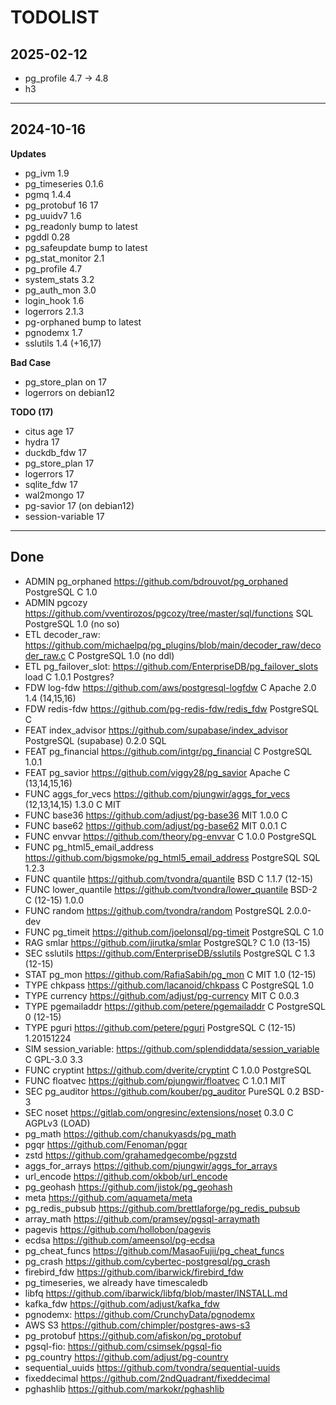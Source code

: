 # TODOLIST


## 2025-02-12

- pg_profile 4.7 -> 4.8
- h3 

--------

## 2024-10-16

**Updates**

- pg_ivm 1.9
- pg_timeseries 0.1.6
- pgmq 1.4.4
- pg_protobuf 16 17
- pg_uuidv7 1.6
- pg_readonly bump to latest
- pgddl 0.28
- pg_safeupdate bump to latest
- pg_stat_monitor 2.1
- pg_profile 4.7
- system_stats 3.2
- pg_auth_mon 3.0
- login_hook 1.6
- logerrors 2.1.3
- pg-orphaned bump to latest
- pgnodemx 1.7
- sslutils 1.4 (+16,17)

**Bad Case**

- pg_store_plan on 17
- logerrors on debian12

**TODO (17)**

- citus age 17
- hydra 17
- duckdb_fdw 17
- pg_store_plan 17
- logerrors 17
- sqlite_fdw 17
- wal2mongo 17
- pg-savior 17 (on debian12)
- session-variable 17


--------

## Done

- ADMIN pg_orphaned https://github.com/bdrouvot/pg_orphaned PostgreSQL C 1.0
- ADMIN pgcozy https://github.com/vventirozos/pgcozy/tree/master/sql/functions SQL PostgreSQL 1.0 (no so)
- ETL decoder_raw: https://github.com/michaelpq/pg_plugins/blob/main/decoder_raw/decoder_raw.c C PostgreSQL 1.0 (no ddl)
- ETL pg_failover_slot: https://github.com/EnterpriseDB/pg_failover_slots load C 1.0.1 Postgres?
- FDW log-fdw https://github.com/aws/postgresql-logfdw C Apache 2.0 1.4 (14,15,16)
- FDW redis-fdw https://github.com/pg-redis-fdw/redis_fdw PostgreSQL C
- FEAT index_advisor https://github.com/supabase/index_advisor PostgreSQL (supabase) 0.2.0 SQL
- FEAT pg_financial https://github.com/intgr/pg_financial  C PostgreSQL 1.0.1
- FEAT pg_savior https://github.com/viggy28/pg_savior Apache C (13,14,15,16)
- FUNC aggs_for_vecs https://github.com/pjungwir/aggs_for_vecs (12,13,14,15) 1.3.0 C MIT
- FUNC base36 https://github.com/adjust/pg-base36 MIT 1.0.0 C
- FUNC base62  https://github.com/adjust/pg-base62 MIT 0.0.1 C
- FUNC envvar https://github.com/theory/pg-envvar C 1.0.0 PostgreSQL
- FUNC pg_html5_email_address https://github.com/bigsmoke/pg_html5_email_address PostgreSQL SQL 1.2.3
- FUNC quantile https://github.com/tvondra/quantile BSD C  1.1.7 (12-15)
- FUNC lower_quantile https://github.com/tvondra/lower_quantile BSD-2 C (12-15) 1.0.0
- FUNC random https://github.com/tvondra/random PostgreSQL 2.0.0-dev
- FUNC pg_timeit https://github.com/joelonsql/pg-timeit PostgreSQL C  1.0
- RAG smlar https://github.com/jirutka/smlar PostgreSQL? C 1.0 (13-15)
- SEC sslutils https://github.com/EnterpriseDB/sslutils PostgreSQL C 1.3 (12-15)
- STAT pg_mon https://github.com/RafiaSabih/pg_mon C  MIT 1.0 (12-15)
- TYPE chkpass https://github.com/lacanoid/chkpass C PostgreSQL 1.0
- TYPE currency https://github.com/adjust/pg-currency MIT C 0.0.3
- TYPE pgemailaddr https://github.com/petere/pgemailaddr C PostgreSQL 0 (12-15)
- TYPE pguri https://github.com/petere/pguri PostgreSQL C (12-15) 1.20151224
- SIM session_variable: https://github.com/splendiddata/session_variable C GPL-3.0 3.3
- FUNC cryptint https://github.com/dverite/cryptint C  1.0.0 PostgreSQL
- FUNC floatvec https://github.com/pjungwir/floatvec C 1.0.1 MIT
- SEC pg_auditor https://github.com/kouber/pg_auditor PureSQL 0.2 BSD-3
- SEC noset https://gitlab.com/ongresinc/extensions/noset 0.3.0 C AGPLv3 (LOAD)
- pg_math https://github.com/chanukyasds/pg_math
- pgqr https://github.com/Fenoman/pgqr
- zstd https://github.com/grahamedgecombe/pgzstd
- aggs_for_arrays https://github.com/pjungwir/aggs_for_arrays
- url_encode https://github.com/okbob/url_encode
- pg_geohash https://github.com/jistok/pg_geohash
- meta https://github.com/aquameta/meta
- pg_redis_pubsub https://github.com/brettlaforge/pg_redis_pubsub
- array_math https://github.com/pramsey/pgsql-arraymath
- pagevis https://github.com/hollobon/pagevis
- ecdsa https://github.com/ameensol/pg-ecdsa
- pg_cheat_funcs https://github.com/MasaoFujii/pg_cheat_funcs
- pg_crash https://github.com/cybertec-postgresql/pg_crash
- firebird_fdw https://github.com/ibarwick/firebird_fdw
- pg_timeseries, we already have timescaledb
- libfq https://github.com/ibarwick/libfq/blob/master/INSTALL.md
- kafka_fdw https://github.com/adjust/kafka_fdw
- pgnodemx: https://github.com/CrunchyData/pgnodemx
- AWS S3 https://github.com/chimpler/postgres-aws-s3
- pg_protobuf https://github.com/afiskon/pg_protobuf
- pgsql-fio: https://github.com/csimsek/pgsql-fio
- pg_country https://github.com/adjust/pg-country
- sequential_uuids https://github.com/tvondra/sequential-uuids
- fixeddecimal https://github.com/2ndQuadrant/fixeddecimal
- pghashlib https://github.com/markokr/pghashlib






